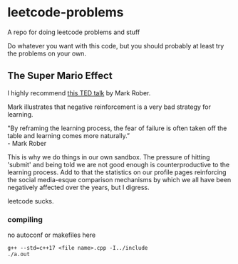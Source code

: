 # leetcode-problems

A repo for doing leetcode problems and stuff

Do whatever you want with this code, but you should probably at least try the problems on your own.

## The Super Mario Effect

I highly recommend [this TED talk](https://www.youtube.com/watch?v=9vJRopau0g0) by Mark Rober.

Mark illustrates that negative reinforcement is a very bad strategy for learning.

"By reframing the learning process, the fear of failure is often taken off the table and learning comes more naturally.”\
\- Mark Rober

This is why we do things in our own sandbox. The pressure of hitting 'submit' and being told we are not good enough is counterproductive to the learning process. Add to that the statistics on our profile pages reinforcing the social media-esque comparison mechanisms by which we all have been negatively affected over the years, but I digress.

leetcode sucks.

### compiling

no autoconf or makefiles here

```
g++ --std=c++17 <file name>.cpp -I../include
./a.out
```